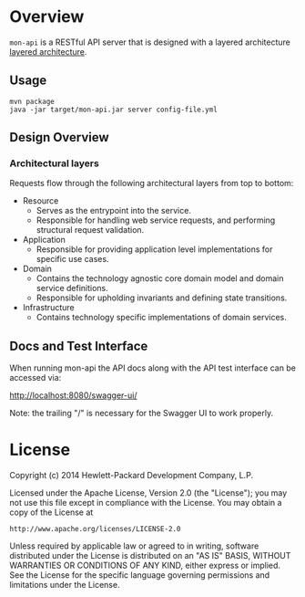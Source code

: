 # Overview

`mon-api` is a RESTful API server that is designed with a layered architecture [layered architecture](http://en.wikipedia.org/wiki/Multilayered_architecture).

## Usage

```
mvn package
java -jar target/mon-api.jar server config-file.yml
```

## Design Overview

### Architectural layers

Requests flow through the following architectural layers from top to bottom:

* Resource
  * Serves as the entrypoint into the service. 
  * Responsible for handling web service requests, and performing structural request validation.
* Application
  * Responsible for providing application level implementations for specific use cases.
* Domain
  * Contains the technology agnostic core domain model and domain service definitions.
  * Responsible for upholding invariants and defining state transitions.
* Infrastructure
  * Contains technology specific implementations of domain services.
  
## Docs and Test Interface

When running mon-api the API docs along with the API test interface can be accessed via:

[http://localhost:8080/swagger-ui/](http://localhost:8080/swagger-ui/)

Note: the trailing "/" is necessary for the Swagger UI to work properly.

# License

Copyright (c) 2014 Hewlett-Packard Development Company, L.P.

Licensed under the Apache License, Version 2.0 (the "License");
you may not use this file except in compliance with the License.
You may obtain a copy of the License at

    http://www.apache.org/licenses/LICENSE-2.0
    
Unless required by applicable law or agreed to in writing, software
distributed under the License is distributed on an "AS IS" BASIS,
WITHOUT WARRANTIES OR CONDITIONS OF ANY KIND, either express or
implied.
See the License for the specific language governing permissions and
limitations under the License.
